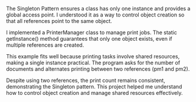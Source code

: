 The Singleton Pattern ensures a class has only one instance and provides a global access point. I understood it as a way to control object creation so that all references point to the same object.

I implemented a PrinterManager class to manage print jobs. The static getInstance() method guarantees that only one object exists, even if multiple references are created.

This example fits well because printing tasks involve shared resources, making a single instance practical. The program asks for the number of documents and alternates printing between two references (pm1 and pm2).

Despite using two references, the print count remains consistent, demonstrating the Singleton pattern. This project helped me understand how to control object creation and manage shared resources effectively.
